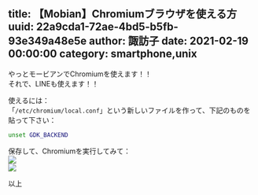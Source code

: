 title: 【Mobian】Chromiumブラウザを使える方
uuid: 22a9cda1-72ae-4bd5-b5fb-93e349a48e5e
author: 諏訪子
date: 2021-02-19 00:00:00
category: smartphone,unix
----
やっとモービアンでChromiumを使えます！！\
それで、LINEも使えます！！

使えるには：\
「`/etc/chromium/local.conf`」という新しいファイルを作って、下記のものを貼って下さい：

```sh
unset GDK_BACKEND
```

保存して、Chromiumを実行してみて：\
![](https://ass.technicalsuwako.moe/21-02-1915-09-582727.jpg)\
![](https://ass.technicalsuwako.moe/21-02-1915-10-372728.jpg)

以上
